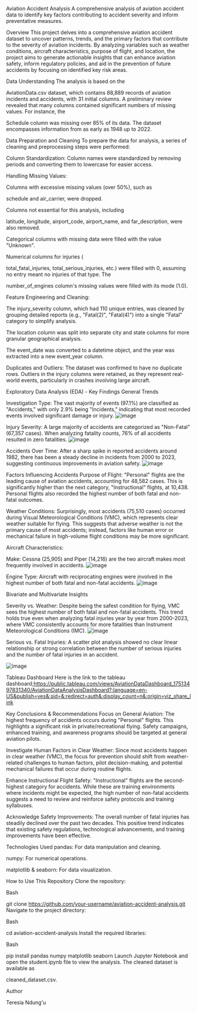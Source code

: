 Aviation Accident Analysis
A comprehensive analysis of aviation accident data to identify key factors contributing to accident severity and inform preventative measures.

Overview
This project delves into a comprehensive aviation accident dataset to uncover patterns, trends, and the primary factors that contribute to the severity of aviation incidents. By analyzing variables such as weather conditions, aircraft characteristics, purpose of flight, and location, the project aims to generate actionable insights that can enhance aviation safety, inform regulatory policies, and aid in the prevention of future accidents by focusing on identified key risk areas.

Data Understanding
The analysis is based on the 

AviationData.csv dataset, which contains 88,889 records of aviation incidents and accidents, with 31 initial columns. A preliminary review revealed that many columns contained significant numbers of missing values. For instance, the 



Schedule column was missing over 85% of its data. The dataset encompasses information from as early as 1948 up to 2022.



Data Preparation and Cleaning
To prepare the data for analysis, a series of cleaning and preprocessing steps were performed:


Column Standardization: Column names were standardized by removing periods and converting them to lowercase for easier access.


Handling Missing Values:

Columns with excessive missing values (over 50%), such as 

schedule and air_carrier, were dropped.


Columns not essential for this analysis, including 

latitude, longitude, airport_code, airport_name, and far_description, were also removed.


Categorical columns with missing data were filled with the value "Unknown".

Numerical columns for injuries (

total_fatal_injuries, total_serious_injuries, etc.) were filled with 0, assuming no entry meant no injuries of that type. The 

number_of_engines column's missing values were filled with its mode (1.0).

Feature Engineering and Cleaning:

The injury_severity column, which had 110 unique entries, was cleaned by grouping detailed reports (e.g., "Fatal(2)", "Fatal(4)") into a single "Fatal" category to simplify analysis.


The location column was split into separate city and state columns for more granular geographical analysis.

The event_date was converted to a datetime object, and the year was extracted into a new event_year column.


Duplicates and Outliers: The dataset was confirmed to have no duplicate rows. Outliers in the injury columns were retained, as they represent real-world events, particularly in crashes involving large aircraft.


Exploratory Data Analysis (EDA) - Key Findings
General Trends

Investigation Type: The vast majority of events (97.1%) are classified as "Accidents," with only 2.9% being "Incidents," indicating that most recorded events involved significant damage or injury.
![image](https://github.com/user-attachments/assets/0e458407-1b6c-4adf-9b4a-2530cc5198fd)

Injury Severity: A large majority of accidents are categorized as "Non-Fatal" (67,357 cases). When analyzing fatality counts, 76% of all accidents resulted in zero fatalities.
![image](https://github.com/user-attachments/assets/2f85ea4f-c137-41c6-8d2a-a7a43cd4629b)



Accidents Over Time: After a sharp spike in reported accidents around 1982, there has been a steady decline in incidents from 2000 to 2023, suggesting continuous improvements in aviation safety.
![image](https://github.com/user-attachments/assets/13976a42-d7dd-43a2-b83f-97dc881e1ffb)


Factors Influencing Accidents
Purpose of Flight: "Personal" flights are the leading cause of aviation accidents, accounting for 48,582 cases. This is significantly higher than the next category, "Instructional" flights, at 10,438. Personal flights also recorded the highest number of both fatal and non-fatal outcomes.






Weather Conditions: Surprisingly, most accidents (75,510 cases) occurred during Visual Meteorological Conditions (VMC), which represents clear weather suitable for flying. This suggests that adverse weather is not the primary cause of most accidents; instead, factors like human error or mechanical failure in high-volume flight conditions may be more significant.





Aircraft Characteristics:


Make: Cessna (25,905) and Piper (14,216) are the two aircraft makes most frequently involved in accidents.
![image](https://github.com/user-attachments/assets/c9b91484-19b3-430d-a23b-d1c6d1baf77e)


Engine Type: Aircraft with reciprocating engines were involved in the highest number of both fatal and non-fatal accidents.
![image](https://github.com/user-attachments/assets/b99a92e7-416b-4cf5-b7b5-e7949c4c85e9)


Bivariate and Multivariate Insights

Severity vs. Weather: Despite being the safest condition for flying, VMC sees the highest number of both fatal and non-fatal accidents. This trend holds true even when analyzing fatal injuries year by year from 2000-2023, where VMC consistently accounts for more fatalities than Instrument Meteorological Conditions (IMC).
![image](https://github.com/user-attachments/assets/8b97720e-4001-487e-ab04-829a11dcfd38)


Serious vs. Fatal Injuries: A scatter plot analysis showed no clear linear relationship or strong correlation between the number of serious injuries and the number of fatal injuries in an accident.

![image](https://github.com/user-attachments/assets/9a4f7631-e588-46f9-a4f8-4cfc23371bb5)

Tableau Dashboard
Here is the link to the tableau dashboard;https://public.tableau.com/views/AviationDataDashboard_17513497831340/AviationDataAnalysisDashboard?:language=en-US&publish=yes&:sid=&:redirect=auth&:display_count=n&:origin=viz_share_link 


Key Conclusions & Recommendations
Focus on General Aviation: The highest frequency of accidents occurs during "Personal" flights. This highlights a significant risk in private/recreational flying. Safety campaigns, enhanced training, and awareness programs should be targeted at general aviation pilots.


Investigate Human Factors in Clear Weather: Since most accidents happen in clear weather (VMC), the focus for prevention should shift from weather-related challenges to human factors, pilot decision-making, and potential mechanical failures that occur during routine flights.


Enhance Instructional Flight Safety: "Instructional" flights are the second-highest category for accidents. While these are training environments where incidents might be expected, the high number of non-fatal accidents suggests a need to review and reinforce safety protocols and training syllabuses.


Acknowledge Safety Improvements: The overall number of fatal injuries has steadily declined over the past two decades. This positive trend indicates that existing safety regulations, technological advancements, and training improvements have been effective.

Technologies Used
pandas: For data manipulation and cleaning.

numpy: For numerical operations.

matplotlib & seaborn: For data visualization.

How to Use This Repository
Clone the repository:

Bash

git clone https://github.com/your-username/aviation-accident-analysis.git
Navigate to the project directory:

Bash

cd aviation-accident-analysis
Install the required libraries:

Bash

pip install pandas numpy matplotlib seaborn
Launch Jupyter Notebook and open the student.ipynb file to view the analysis. The cleaned dataset is available as 

cleaned_dataset.csv.

Author

Teresia Ndung'u
